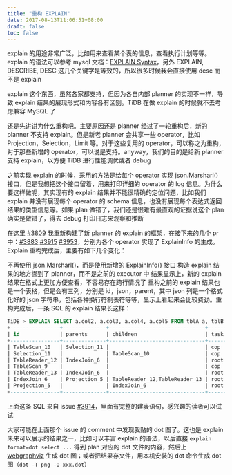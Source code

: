 ```yaml
---
title: "重构 EXPLAIN"
date: 2017-08-13T11:06:51+08:00
draft: false
toc: false
---
```


explain 的用途非常广泛，比如用来查看某个表的信息，查看执行计划等等。explain 的语法可以参考 mysql 文档：[EXPLAIN Syntax](https://dev.mysql.com/doc/refman/5.7/en/explain.html)，另外 EXPLAIN, DESCRIBE, DESC 这几个关键字是等效的，所以很多时候我会直接使用 desc 而不是 explain

explain 这个东西，虽然各家都支持，但因为各自内部 planner 的实现不一样，导致 explain 结果的展现形式和内容各有区别。TiDB 在做 explain 的时候就不去考虑兼容 MySQL 了

还是先讲讲为什么重构吧。主要原因还是 planner 经过了一轮重构后，新的 planner 不支持 explain。但是新老 planner 会共享一些 operator，比如 Projection，Selection，Limit 等。对于这些复用的 operator，可以称之为重构，对于那些新增的 operator，可以说是支持。anyway，我们的目的是给新 planner 支持 explain，以方便 TiDB 进行性能调优或者 debug

之前实现 explain 的时候，采用的方法是给每个 operator 实现 json.Marsharl() 接口，但是我想把这个接口留着，用来打印详细的 operator 的 log 信息。为什么要这样做呢，其实现有的 explain 结果并不能很精确的定位问题，比如我们 explain 并没有展现每个 operator 的 schema 信息，也没有展现每个表达式返回结果的类型信息等。如果 plan 做错了，我们还是很难有最直观的证据说这个 plan 确实是做错了，得去 debug 打印日志来观察和推断

在这里 [#3809](https://github.com/pingcap/tidb/pull/3809) 我重新构建了新 planner 的 explain 的框架，在接下来的几个 pr 中：[#3883](https://github.com/pingcap/tidb/pull/3883) [#3915](https://github.com/pingcap/tidb/pull/3915) [#3953](https://github.com/pingcap/tidb/pull/3953)，分别为各个 operator 实现了 ExplainInfo 的生成。Explain 重构完成后，主要有如下几个变化：

不再使用 json.Marsharl()，而是使用新增的 ExplainInfo() 接口
构造 explain 结果的地方挪到了 planner，而不是之前的 executor 中
结果显示上，新的 explain 结果在格式上更加方便查看，不容易存在跨行情况了
重构之前的 explain 结果也是一个表格，但是会有三列，分别是 id，json，parent，其中 json 列是一个格式化好的 json 字符串，包括各种换行符制表符等等，显示上看起来会比较费劲。重构完成后，一条 SQL 的 explain 结果长这样：

```sql
TiDB > EXPLAIN SELECT a.col2, a.col3, a.col4, a.col5 FROM tblA a, tblB b WHERE a.col1=b.col2 AND b.col1=4;
+----------------+--------------+-------------------------------+------+----------------------------------------------------------+-------+
| id             | parents      | children                      | task | operator info                                            | count |
+----------------+--------------+-------------------------------+------+----------------------------------------------------------+-------+
| TableScan_10   | Selection_11 |                               | cop  | table:b, range:(-inf,+inf), keep order:false             |   0.8 |
| Selection_11   |              | TableScan_10                  | cop  | eq(b.col1, 4)                                            |   0.8 |
| TableReader_12 | IndexJoin_6  |                               | root | data:Selection_11                                        |   0.8 |
| TableScan_9    |              |                               | cop  | table:a, range:(-inf,+inf), keep order:true              |     1 |
| TableReader_13 | IndexJoin_6  |                               | root | data:TableScan_9                                         |     1 |
| IndexJoin_6    | Projection_5 | TableReader_12,TableReader_13 | root | outer:TableReader_13, outer key:b.col2, inner key:a.col1 |   0.8 |
| Projection_5   |              | IndexJoin_6                   | root | a.col2, a.col3, a.col4, a.col5                           |   0.8 |
+----------------+--------------+-------------------------------+------+----------------------------------------------------------+-------+
```

上面这条 SQL 来自 issue [#3914](https://github.com/pingcap/tidb/pull/3914)，里面有完整的建表语句，感兴趣的读者可以试试

大家可能在上面那个 issue 的 comment 中发现我贴的 dot 图了。这也是 explain 未来可以展示的结果之一，比如可以丰富 explain 的语法，以后直接 `explain format=dot select ...` 得到 plan 对应的 dot 文件的内容，然后上 [webgraphviz](http://www.webgraphviz.com/) 生成 dot 图；或者把结果存文件，用本机安装的 dot 命令生成 dot 图（`dot -T png -O xxx.dot`）
